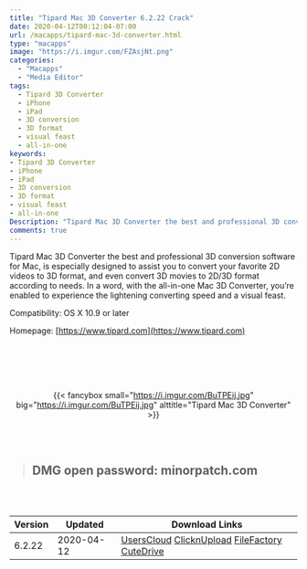 ```yaml
---
title: "Tipard Mac 3D Converter 6.2.22 Crack"
date: 2020-04-12T00:12:04-07:00
url: /macapps/tipard-mac-3d-converter.html
type: "macapps"
image: "https://i.imgur.com/FZAsjNt.png"
categories:
  - "Macapps"
  - "Media Editor"
tags:
  - Tipard 3D Converter
  - iPhone
  - iPad
  - 3D conversion
  - 3D format
  - visual feast
  - all-in-one
keywords:
- Tipard 3D Converter
- iPhone
- iPad
- 3D conversion
- 3D format
- visual feast
- all-in-one
Description: "Tipard Mac 3D Converter the best and professional 3D conversion software for Mac, is especially designed to assist you to convert your favorite 2D videos to 3D format, and even convert 3D movies to 2D/3D format according to needs"
comments: true
---
```


Tipard Mac 3D Converter the best and professional 3D conversion software for Mac, is especially designed to assist you to convert your favorite 2D videos to 3D format, and even convert 3D movies to 2D/3D format according to needs. In a word, with the all-in-one Mac 3D Converter, you’re enabled to experience the lightening converting speed and a visual feast.


Compatibility: OS X 10.9 or later

Homepage: [https://www.tipard.com](https://www.tipard.com)

<br/>
<br/>
<script async src="https://pagead2.googlesyndication.com/pagead/js/adsbygoogle.js"></script>
<ins class="adsbygoogle"
     style="display:block; text-align:center;"
     data-ad-layout="in-article"
     data-ad-format="fluid"
     data-ad-client="ca-pub-8746275014476192"
     data-ad-slot="5144997159"></ins>
<script>
     (adsbygoogle = window.adsbygoogle || []).push({});
</script>
<br/>
<br/>


<center>

{{< fancybox small="https://i.imgur.com/BuTPEij.jpg" big="https://i.imgur.com/BuTPEij.jpg" alttitle="Tipard Mac 3D Converter" >}}

</center>

<br/>
<br/>


> ## DMG open password: minorpatch.com

<br/>

<br/>
<div id="history_version" class="history_version">

| Version | Updated | Download Links |
| ---- | ---- | ---- |
| 6.2.22 | 2020-04-12 | [UsersCloud](https://ouo.io/eQZYOnM)   [ClicknUpload](https://ouo.io/8XSp1n)   [FileFactory](https://ouo.io/v69JrE)   [CuteDrive](https://ouo.io/6Hl6jU0) |

</div>
